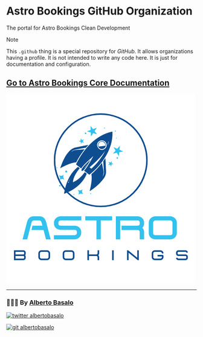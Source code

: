 # Astro Bookings GitHub Organization

The portal for Astro Bookings Clean Development

> [!NOTE]
> This `.github` thing is a special repository for _GitHub_.
> It allows organizations having a profile. It is not intended to write any code here. It is just for documentation and configuration.

## [Go to Astro Bookings Core Documentation](https://github.com/AstroBookings)

![Astro Bookings Logo](./profile/AstroBookings.png)

<!-- ## [Astro Bookings Project wiki](https://github.com/AstroBookings/.github/wiki/Astro-Bookings-Community-Development)

Documentation relative to the development project (requirements, design, coding guides, user manual...) -->

---

<footer>
  <h3>🧑🏼‍💻 By <a href="https://albertobasalo.dev" target="blank">Alberto Basalo</a> </h3>
  <p>
    <a href="https://twitter.com/albertobasalo" target="blank">
      <img src="https://img.shields.io/twitter/follow/albertobasalo?logo=twitter&style=for-the-badge" alt="twitter albertobasalo" />
    </a>
  </p>
  <p>
    <a href="https://github.com/albertobasalo" target="blank">
      <img 
        src="https://img.shields.io/github/followers/albertobasalo?logo=github&label=profile albertobasalo&style=for-the-badge" alt="git albertobasalo" />
    </a>
  </p>
</footer>
